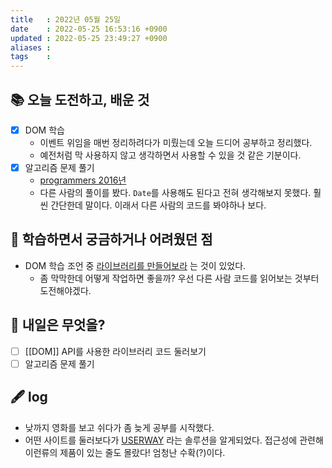```yaml
---
title   : 2022년 05월 25일 
date    : 2022-05-25 16:53:16 +0900
updated : 2022-05-25 23:49:27 +0900
aliases : 
tags    : 
---
```

## 📚 오늘 도전하고, 배운 것
- [x] DOM 학습
	- 이벤트 위임을 매번 정리하려다가 미뤘는데 오늘 드디어 공부하고 정리했다.
	- 예전처럼 막 사용하지 않고 생각하면서 사용할 수 있을 것 같은 기분이다.
- [x] 알고리즘 문제 풀기
	- [programmers 2016년](https://github.com/padosum/algorithm/commit/bd2f4ebbd7d91cfa2b83ade312e55f3817153b79)
	- 다른 사람의 풀이를 봤다. `Date`를 사용해도 된다고 전혀 생각해보지 못했다. 훨씬 간단한데 말이다. 이래서 다른 사람의 코드를 봐야하나 보다.

## 🤔 학습하면서 궁금하거나 어려웠던 점 
- DOM 학습 조언 중 [라이브러리를 만들어보라](https://velog.io/@teo/dom#-%EC%B6%94%EC%B2%9C%EA%B3%BC%EC%A0%9C-popover-%EB%A7%8C%EB%93%A4%EA%B8%B0) 는 것이 있었다. 
	- 좀 막막한데 어떻게 작업하면 좋을까? 우선 다른 사람 코드를 읽어보는 것부터 도전해야겠다.

## 🌅 내일은 무엇을?
- [ ] [[DOM]] API를 사용한 라이브러리 코드 둘러보기
- [ ] 알고리즘 문제 풀기

## 🖋 log
- 낮까지 영화를 보고 쉬다가 좀 늦게 공부를 시작했다. 
- 어떤 사이트를 둘러보다가 [USERWAY](https://userway.org/how-it-works) 라는 솔루션을 알게되었다. 접근성에 관련해 이런류의 제품이 있는 줄도 몰랐다! 엄청난 수확(?)이다.

